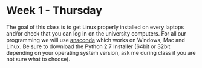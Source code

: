 # Week 1 - Thursday
The goal of this class is to get Linux properly installed on every laptops
and/or check that you can log in on the university computers. For all our
programming we will use [anaconda](https://www.continuum.io/downloads) which
works on Windows, Mac and Linux. Be sure to download the Python 2.7 Installer
(64bit or 32bit depending on your operating system version, ask me during class
if you are not sure what to choose).
